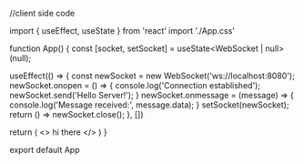 //client side code

import { useEffect, useState } from 'react'
import './App.css'

function App() {
  const [socket, setSocket] = useState<WebSocket | null>(null);

  useEffect(() => {
    const newSocket = new WebSocket('ws://localhost:8080');
    newSocket.onopen = () => {
      console.log('Connection established');
      newSocket.send('Hello Server!');
    }
    newSocket.onmessage = (message) => {
      console.log('Message received:', message.data);
    }
    setSocket(newSocket);
    return () => newSocket.close();
  }, [])

  return (
    <>
      hi there
    </>
  )
}

export default App
